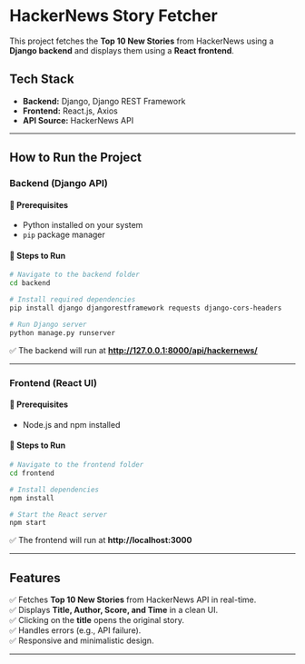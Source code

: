 # HackerNews Story Fetcher

This project fetches the **Top 10 New Stories** from HackerNews using a **Django backend** and displays them using a **React frontend**.

## Tech Stack
- **Backend:** Django, Django REST Framework
- **Frontend:** React.js, Axios
- **API Source:** HackerNews API

---

## How to Run the Project

### Backend (Django API)
#### 📌 Prerequisites
- Python installed on your system
- `pip` package manager

#### 📌 Steps to Run
```bash
# Navigate to the backend folder
cd backend

# Install required dependencies
pip install django djangorestframework requests django-cors-headers

# Run Django server
python manage.py runserver
```
✅ The backend will run at **http://127.0.0.1:8000/api/hackernews/**

---

### Frontend (React UI)
#### 📌 Prerequisites
- Node.js and npm installed

#### 📌 Steps to Run
```bash
# Navigate to the frontend folder
cd frontend

# Install dependencies
npm install

# Start the React server
npm start
```
✅ The frontend will run at **http://localhost:3000**

---

## Features
✅ Fetches **Top 10 New Stories** from HackerNews API in real-time.  
✅ Displays **Title, Author, Score, and Time** in a clean UI.  
✅ Clicking on the **title** opens the original story.  
✅ Handles errors (e.g., API failure).  
✅ Responsive and minimalistic design.  

---

